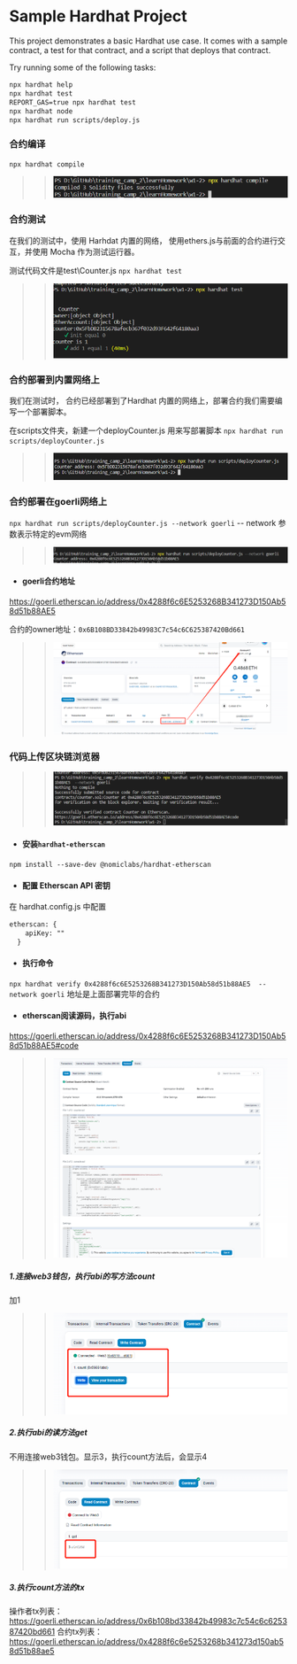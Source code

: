 # Sample Hardhat Project

This project demonstrates a basic Hardhat use case. It comes with a sample contract, a test for that contract, and a script that deploys that contract.

Try running some of the following tasks:

```shell
npx hardhat help
npx hardhat test
REPORT_GAS=true npx hardhat test
npx hardhat node
npx hardhat run scripts/deploy.js
```

### 合约编译
``npx hardhat compile``
>>![avatar](img/hardhat-compile.png)
### 合约测试
在我们的测试中，使用 Harhdat 内置的网络，
使用ethers.js与前面的合约进行交互，并使用 Mocha 作为测试运行器。

测试代码文件是test\Counter.js
``npx hardhat test``
>>![avatar](img/hardhat-test.png)
### 合约部署到内置网络上
我们在测试时， 合约已经部署到了Hardhat 内置的网络上，部署合约我们需要编写一个部署脚本。

在scripts文件夹，新建一个deployCounter.js 用来写部署脚本
``npx hardhat run scripts/deployCounter.js``
>>![avatar](img/hardhat-run-script.png)

### 合约部署在goerli网络上

``npx hardhat run scripts/deployCounter.js --network goerli``
-- network 参数表示特定的evm网络
>>![avatar](img/deploy-goerli.png)

* #### goerli合约地址
https://goerli.etherscan.io/address/0x4288f6c6E5253268B341273D150Ab58d51b88AE5

合约的owner地址：`0x6B108BD33842b49983C7c54c6C625387420Bd661`
>>![avatar](img\goerli-contract-address.png)

### 代码上传区块链浏览器

>>![avatar](img\sourcecode-verify.png)

* #### 安装`hardhat-etherscan`

``npm install --save-dev @nomiclabs/hardhat-etherscan``
* #### 配置 Etherscan API 密钥

在 hardhat.config.js 中配置
````
etherscan: {
    apiKey: ""
  }
````
* #### 执行命令
``npx hardhat verify 0x4288f6c6E5253268B341273D150Ab58d51b88AE5  --network goerli``
地址是上面部署完毕的合约

* #### etherscan阅读源码，执行abi
https://goerli.etherscan.io/address/0x4288f6c6E5253268B341273D150Ab58d51b88AE5#code


>>![avatar](img\source-code.png)

##### 1.连接web3钱包，执行abi的写方法count
加1
>>![avatar](img\abi-write-method.png)
##### 2.执行abi的读方法get
不用连接web3钱包。显示3，执行count方法后，会显示4
>>![avatar](img\abi-read-method.png)

##### 3.执行count方法的tx
操作者tx列表：https://goerli.etherscan.io/address/0x6b108bd33842b49983c7c54c6c625387420bd661
合约tx列表：https://goerli.etherscan.io/address/0x4288f6c6e5253268b341273d150ab58d51b88ae5